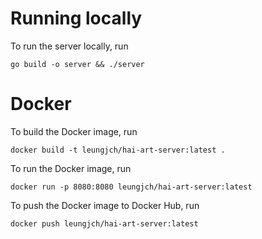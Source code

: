 # Running locally
To run the server locally, run 
```shell
go build -o server && ./server
```
# Docker
To build the Docker image, run 
```shell
docker build -t leungjch/hai-art-server:latest .
```
To run the Docker image, run
```shell
docker run -p 8080:8080 leungjch/hai-art-server:latest
```
To push the Docker image to Docker Hub, run
```
docker push leungjch/hai-art-server:latest
```
